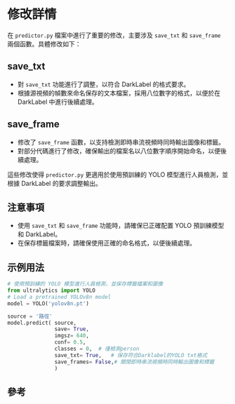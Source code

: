 # 修改詳情

在 `predictor.py` 檔案中進行了重要的修改，主要涉及 `save_txt` 和 `save_frame` 兩個函數。具體修改如下：

## save_txt

- 對 `save_txt` 功能進行了調整，以符合 DarkLabel 的格式要求。
- 根據源視頻的幀數來命名保存的文本檔案，採用八位數字的格式，以便於在 DarkLabel 中進行後續處理。

## save_frame

- 修改了 `save_frame` 函數，以支持檢測即時串流視頻時同時輸出圖像和標籤。
- 對部分代碼進行了修改，確保輸出的檔案名以八位數字順序開始命名，以便後續處理。

這些修改使得 `predictor.py` 更適用於使用預訓練的 YOLO 模型進行人員檢測，並根據 DarkLabel 的要求調整輸出。

## 注意事項

- 使用 `save_txt` 和 `save_frame` 功能時，請確保已正確配置 YOLO 預訓練模型和 DarkLabel。
- 在保存標籤檔案時，請確保使用正確的命名格式，以便後續處理。

## 示例用法

```python
# 使用預訓練的 YOLO 模型進行人員檢測，並保存標籤檔案和圖像
from ultralytics import YOLO
# Load a pretrained YOLOv8n model
model = YOLO('yolov8n.pt')

source = '路徑'
model.predict( source, 
               save= True, 
               imgsz= 640, 
               conf= 0.5,
               classes = 0,  # 僅檢測person
               save_txt= True,   # 保存符合Darklabel的YOLO txt格式
               save_frames= False,# 關閉即時串流視頻時同時輸出圖像和標籤
               )
```

## 參考

